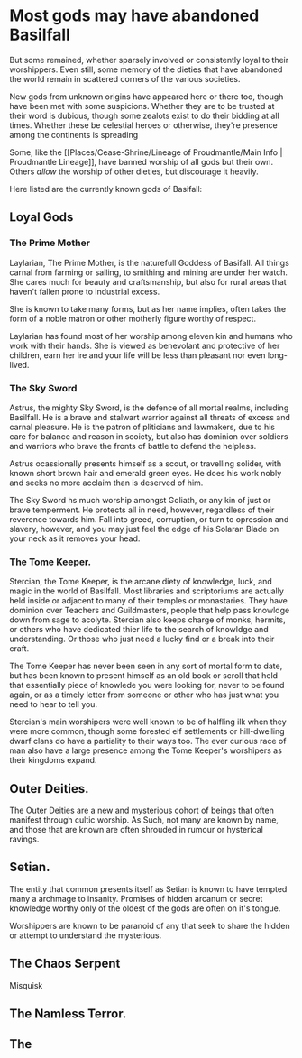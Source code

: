 # Most gods may have abandoned Basilfall
But some remained, whether sparsely involved or consistently loyal to their worshippers. Even still, some memory of the dieties that have abandoned the world remain in scattered corners of the various societies.

New gods from unknown origins have appeared here or there too, though have been met with some suspicions. Whether they are to be trusted at their word is dubious, though some zealots exist to do their bidding at all times. Whether these be celestial heroes or otherwise, they're presence among the continents is spreading

Some, like the [[Places/Cease-Shrine/Lineage of Proudmantle/Main Info | Proudmantle Lineage]], have banned worship of all gods but their own. Others *allow* the worship of other dieties, but discourage it heavily. 

Here listed are the currently known gods of Basifall:

## Loyal Gods
### The Prime Mother
Laylarian, The Prime Mother, is the naturefull Goddess of Basifall.  All things carnal from farming or sailing, to smithing and mining are under her watch.  She cares much for beauty and craftsmanship, but also for rural areas that haven't fallen prone to industrial excess. 

She is known to take many forms, but as her name implies, often takes the form of a noble matron or other motherly figure worthy of respect.

Laylarian has found most of her worship among eleven kin and humans who work with their hands. She is viewed as benevolant and protective of her children, earn her ire and your life will be less than pleasant nor even long-lived.

### The Sky Sword
Astrus, the mighty Sky Sword, is the defence of all mortal realms, including Basilfall. He is a brave and stalwart warrior against all threats of excess and carnal pleasure. He is the patron of pliticians and lawmakers, due to his care for balance and reason in scoiety, but also has dominion over soldiers and warriors who brave the fronts of battle to defend the helpless. 

Astrus ocassionally presents himself as a scout, or travelling solider, with known short brown hair and emerald green eyes. He does his work nobly and seeks no more acclaim than is deserved of him.

The Sky Sword hs much worship amongst Goliath, or any kin of just or brave temperment. He protects all in need, however, regardless of their reverence towards him. Fall into greed, corruption, or turn to opression and slavery, however, and you may just feel the edge of his Solaran Blade on your neck as it removes your head. 

### The Tome Keeper.
Stercian, the Tome Keeper, is the arcane diety of knowledge, luck, and magic in the world of Basilfall. Most libraries and scriptoriums are actually held inside or adjacent to many of their temples or monastaries. They have dominion over Teachers and Guildmasters, people that help pass knowldge down from sage to acolyte. Stercian also keeps charge of monks, hermits, or others who have dedicated thier life to the search of knowldge and understanding. Or those who just need a lucky find or a break into their craft.

The Tome Keeper has never been seen in any sort of mortal form to date, but has been known to present himself as an old book or scroll that held that essentially piece of knowlede you were looking for, never to be found again, or as a timely letter from someone or other who has just what you need to hear to tell you. 

Stercian's main worshipers were well known to be of halfling ilk when they were more common, though some forested elf settlements or hill-dwelling dwarf clans do have a partiality to their ways too. The ever curious race of man also have a large presence among the Tome Keeper's worshipers as their kingdoms expand. 


## Outer Deities.
The Outer Deities are a new and mysterious cohort of beings that often manifest through cultic worship.  As Such, not many are known by name, and those that are known are often shrouded in rumour or hysterical ravings.

## Setian. 
The entity that common presents itself as Setian is known to have tempted many a archmage to insanity. Promises of hidden arcanum or secret knowledge worthy only of the oldest of the gods are often on it's tongue.

Worshippers are known to be paranoid of any that seek to share the hidden or attempt to understand the mysterious. 

## The Chaos Serpent

Misquisk

## The Namless Terror.

## The 
